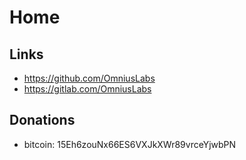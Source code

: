 # Home

## Links

+ <https://github.com/OmniusLabs>
+ <https://gitlab.com/OmniusLabs>

## Donations

+ bitcoin: 15Eh6zouNx66ES6VXJkXWr89vrceYjwbPN
